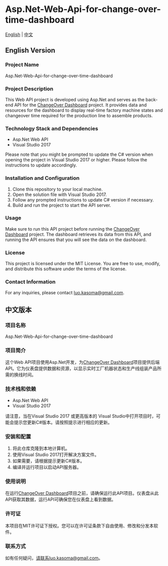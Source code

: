 # Asp.Net-Web-Api-for-change-over-time-dashboard

[English](#english-version) | [中文](#中文版本)

## English Version

### Project Name

Asp.Net-Web-Api-for-change-over-time-dashboard

### Project Description

This Web API project is developed using Asp.Net and serves as the back-end API for the [ChangeOver Dashboard](https://github.com/QZKasoma-Luo/ChangeOver-Dashboard) project. It provides data and resources for the dashboard to display real-time factory machine states and changeover time required for the production line to assemble products.

### Technology Stack and Dependencies

- Asp.Net Web API
- Visual Studio 2017

Please note that you might be prompted to update the C# version when opening the project in Visual Studio 2017 or higher. Please follow the instructions to update accordingly.

### Installation and Configuration

1. Clone this repository to your local machine.
2. Open the solution file with Visual Studio 2017.
3. Follow any prompted instructions to update C# version if necessary.
4. Build and run the project to start the API server.

### Usage

Make sure to run this API project before running the [ChangeOver Dashboard](https://github.com/QZKasoma-Luo/ChangeOver-Dashboard) project. The dashboard retrieves its data from this API, and running the API ensures that you will see the data on the dashboard.

### License

This project is licensed under the MIT License. You are free to use, modify, and distribute this software under the terms of the license.

### Contact Information

For any inquiries, please contact luo.kasoma@gmail.com.

## 中文版本

### 项目名称

Asp.Net-Web-Api-for-change-over-time-dashboard

### 项目简介

这个Web API项目使用Asp.Net开发，为[ChangeOver Dashboard](https://github.com/QZKasoma-Luo/ChangeOver-Dashboard)项目提供后端API。它为仪表盘提供数据和资源，以显示实时工厂机器状态和生产线组装产品所需的换线时间。

### 技术栈和依赖

- Asp.Net Web API
- Visual Studio 2017

请注意，当在Visual Studio 2017 或更高版本的 Visual Studio中打开项目时，可能会提示您更新C#版本。请按照提示进行相应的更新。

### 安装和配置

1. 将此仓库克隆到本地计算机。
2. 使用Visual Studio 2017打开解决方案文件。
3. 如果需要，请根据提示更新C#版本。
4. 编译并运行项目以启动API服务器。

### 使用说明

在运行[ChangeOver Dashboard](https://github.com/QZKasoma-Luo/ChangeOver-Dashboard)项目之前，请确保运行此API项目。仪表盘从此API获取其数据，运行API可确保您在仪表盘上看到数据。

### 许可证

本项目在MIT许可证下授权。您可以在许可证条款下自由使用、修改和分发本软件。

### 联系方式

如有任何疑问，请联系luo.kasoma@gmail.com。
